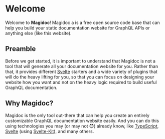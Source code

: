 # Welcome

Welcome to **Magidoc**! Magidoc a is a free open source code base that can help you build your static documentation website for GraphQL APIs or anything else (like this website).

## Preamble

Before we get started, it is important to understand that Magidoc is not a tool that will generate all your documentation website for you. Rather than that, it provides different [Svelte](https://svelte.dev/) starters and a wide variety of plugins that will do the heavy lifting for you, so that you can focus on designing your website how you want and not on the heavy logic required to build useful GraphQL documentation.

## Why Magidoc?

Magidoc is the only tool out-there that can help you create an entirely customizable GraphQL documentation website easily. And you can do this using technologies you may (or may not 😈) already know, like [TypeScript](https://www.typescriptlang.org/), [Svelte](https://svelte.dev/) (using [Svelte-Kit](https://kit.svelte.dev/)), and many others. 
